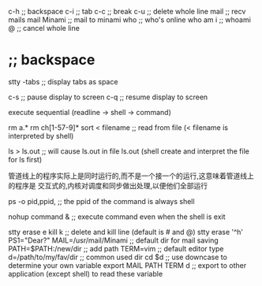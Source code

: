 c-h     ;; backspace
c-i     ;; tab
c-c     ;; break
c-u     ;; delete whole line
mail    ;; recv mails
mail Minami ;; mail to minami
who     ;; who's online
who am i ;; whoami
@       ;; cancel whole line
#       ;; backspace
stty -tabs ;; display tabs as space

c-s     ;; pause display to screen
c-q     ;; resume display to screen



execute sequential (readline -> shell -> command)

rm a.*
rm ch[1-57-9]*
sort <  filename  ;; read from file (< filename is interpreted by shell)


ls > ls.out ;; will cause ls.out in file ls.out (shell create and
interpret the file for ls first)

管道线上的程序实际上是同时运行的,而不是一个接一个的运行,这意味着管道线上的程序是
交互式的,内核对调度和同步做出处理,以便他们全部运行


ps -o pid,ppid,<fields> ;; the ppid of the command is always shell 

nohup command & ;; execute command even when the shell is exit




stty erase e kill k ;; delete and kill line (default is # and @)
stty erase '^h'
PS1="Dear?"
MAIL=/usr/mail/Minami ;; default dir for mail saving
PATH=$PATH:/new/dir   ;; add path
TERM=vim              ;; default editor type
d=/path/to/my/fav/dir ;; common used dir
cd $d                 ;; use downcase to determine your own variable 
export MAIL PATH TERM d ;; export to other application (except shell) to
read these variable









